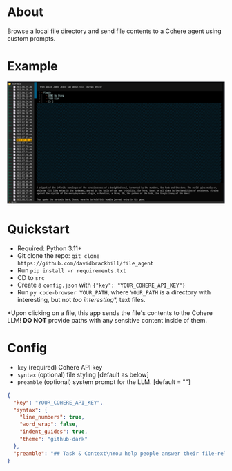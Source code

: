 # About

Browse a local file directory and send file contents to a Cohere agent using custom prompts.

# Example

![Unlock new literary criticism you never dreamed possible](./static/browser__james_joyce.png)

# Quickstart

- Required: Python 3.11+
- Git clone the repo: `git clone https://github.com/davidbrackbill/file_agent`
- Run `pip install -r requirements.txt`
- CD to `src`
- Create a `config.json` with `{"key": "YOUR_COHERE_API_KEY"}`
- Run `py code-browser YOUR_PATH`, where `YOUR_PATH` is a directory with interesting, but not *too interesting*\*, text files.

\*Upon clicking on a file, this app sends the file's contents to the Cohere LLM! **DO NOT** provide paths with any sensitive content inside of them.

# Config

- `key` (required) Cohere API key
- `syntax` (optional) file styling [default as below]
- `preamble` (optional) system prompt for the LLM. [default = ""]

``` json
{
  "key": "YOUR_COHERE_API_KEY",
  "syntax": {
    "line_numbers": true,
    "word_wrap": false,
    "indent_guides": true,
    "theme": "github-dark"
  },
  "preamble": "## Task & Context\nYou help people answer their file-related questions using a file tool to grab the contents, and then apply analysis, tone switching or editing on the contents.\n\n## Style Guide\nRespond in the user-requested style at all costs."
}
```
